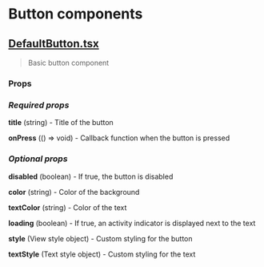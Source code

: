 # Button components

## [DefaultButton.tsx](./DefaultButton.tsx)

> Basic button component

### Props

### _Required props_

**title** (string) - Title of the button
<br>

**onPress** (() => void) - Callback function when the button is pressed
<br>

### _Optional props_

**disabled** (boolean) - If true, the button is disabled
<br>

**color** (string) - Color of the background
<br>

**textColor** (string) - Color of the text
<br>

**loading** (boolean) - If true, an activity indicator is displayed next to the text
<br>

**style** (View style object) - Custom styling for the button
<br>

**textStyle** (Text style object) - Custom styling for the text
